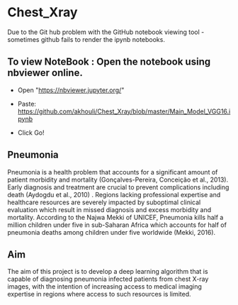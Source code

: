 # Chest_Xray
Due to the Git hub problem with the GitHub notebook viewing tool - 
sometimes github fails to render the ipynb notebooks.

To view NoteBook : 
Open the notebook using nbviewer online.
-----------------------------------------
* Open "https://nbviewer.jupyter.org/"

* Paste: https://github.com/akhouli/Chest_Xray/blob/master/Main_Model_VGG16.ipynb

* Click Go!


Pneumonia
----------
Pneumonia is a health problem that accounts for a significant amount of patient morbidity and mortality (Gonçalves-Pereira, Conceição et al., 2013). Early diagnosis and treatment are crucial to prevent complications including death (Aydogdu et al., 2010) . Regions lacking professional expertise and healthcare resources are severely impacted by suboptimal clinical evaluation which result in missed diagnosis and excess morbidity and mortality. According to the Najwa Mekki of UNICEF, Pneumonia kills half a million children under five in sub-Saharan Africa which accounts for half of pneumonia deaths among children under five worldwide (Mekki, 2016).

Aim
----
The aim of this project is to develop a deep learning algorithm that is capable of diagnosing pneumonia infected patients from chest X-ray images, with the intention of increasing access to medical imaging expertise in regions where access to such resources is limited.

